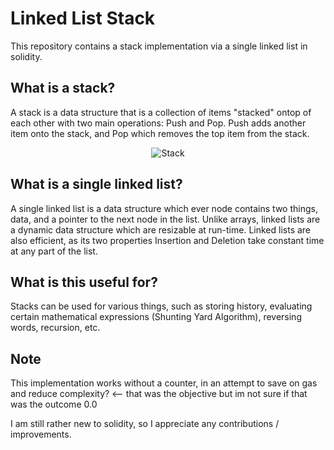 # Linked List Stack
This repository contains a stack implementation via a single linked list in solidity.

## What is a stack?
A stack is a data structure that is a collection of items "stacked" ontop of each other with two main operations: Push and Pop. Push adds another item onto the stack, and Pop which removes the top item from the stack.
<p align="center">
  <img src="https://quescol.com/wp-content/uploads/2021/04/stack-implementation-using-linked-list.png" alt="Stack"/>
</p>


## What is a single linked list?
A single linked list is a data structure which ever node contains two things, data, and a pointer to the next node in the list. Unlike arrays, linked lists are a dynamic data structure which are resizable at run-time. Linked lists are also efficient, as its two properties Insertion and Deletion take constant time at any part of the list.

## What is this useful for?
Stacks can be used for various things, such as storing history, evaluating certain mathematical expressions (Shunting Yard Algorithm), reversing words, recursion, etc.


## Note
This implementation works without a counter, in an attempt to save on gas and reduce complexity? <-- that was the objective but im not sure if that was the outcome 0.0

I am still rather new to solidity, so I appreciate any contributions / improvements.


